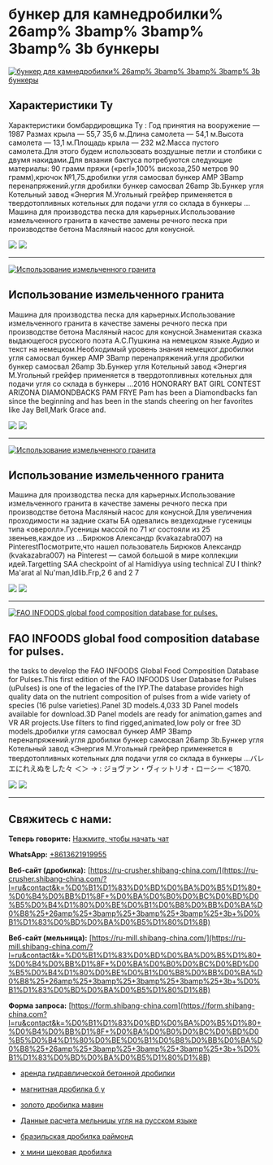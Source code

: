 # бункер для камнедробилки% 26amp% 3bamp% 3bamp% 3bamp% 3b бункеры

<a href="https://swt.shibang-china.com/?l=ru&img&k=%D0%B1%D1%83%D0%BD%D0%BA%D0%B5%D1%80+%D0%B4%D0%BB%D1%8F+%D0%BA%D0%B0%D0%BC%D0%BD%D0%B5%D0%B4%D1%80%D0%BE%D0%B1%D0%B8%D0%BB%D0%BA%D0%B8%25+26amp%25+3bamp%25+3bamp%25+3bamp%25+3b+%D0%B1%D1%83%D0%BD%D0%BA%D0%B5%D1%80%D1%8B" target="_blank">![бункер для камнедробилки% 26amp% 3bamp% 3bamp% 3bamp% 3b бункеры](http://static.shibang-china.com/all-800x300/1510.jpg)</a>

## Характеристики Ту
Характеристики бомбардировщика Ту : Год принятия на вооружение — 1987 Размах крыла — 55,7 35,6 м.Длина самолета — 54,1 м.Высота самолета — 13,1 м.Площадь крыла — 232 м2.Масса пустого самолета.Для этого будем использовать воздушные петли и столбики с двумя накидами.Для вязания бактуса потребуются следующие материалы: 90 грамм пряжи (&#171;perl&#187;,100% вискоза,250 метров 90 грамм),крючок №1,75.дробилки угля самосвал бункер AMP 3Bamp перенапряжений.угля дробилки бункер самосвал 26amp 3b.Бункер угля Котельный завод &#171;Энергия М.Угольный грейфер применяется в твердотопливных котельных для подачи угля со склада в бункеры …Машина для производства песка для карьерных.Использование измельченного гранита в качестве замены речного песка при производстве бетона Масляный насос для конусной.


<a href="https://whatsapp.shibangsoft.com/WhatsApp.php" target="_blank" title="WhatsApp">![](http://static.shibang-china.com/icon/whatsapp.png)</a> <a href="https://swt.shibang-china.com/?l=ru&icon&k=%D0%B1%D1%83%D0%BD%D0%BA%D0%B5%D1%80+%D0%B4%D0%BB%D1%8F+%D0%BA%D0%B0%D0%BC%D0%BD%D0%B5%D0%B4%D1%80%D0%BE%D0%B1%D0%B8%D0%BB%D0%BA%D0%B8%25+26amp%25+3bamp%25+3bamp%25+3bamp%25+3b+%D0%B1%D1%83%D0%BD%D0%BA%D0%B5%D1%80%D1%8B" target="_blank">![](http://static.shibang-china.com/icon/chat-ru.png)</a>

---

<a href="https://swt.shibang-china.com/?l=ru&img&k=%D0%B1%D1%83%D0%BD%D0%BA%D0%B5%D1%80+%D0%B4%D0%BB%D1%8F+%D0%BA%D0%B0%D0%BC%D0%BD%D0%B5%D0%B4%D1%80%D0%BE%D0%B1%D0%B8%D0%BB%D0%BA%D0%B8%25+26amp%25+3bamp%25+3bamp%25+3bamp%25+3b+%D0%B1%D1%83%D0%BD%D0%BA%D0%B5%D1%80%D1%8B" target="_blank">![Использование измельченного гранита](http://static.shibang-china.com/all-800x300/621.jpg)</a>

## Использование измельченного гранита
Машина для производства песка для карьерных.Использование измельченного гранита в качестве замены речного песка при производстве бетона Масляный насос для конусной.Знаменитая сказка выдающегося русского поэта А.С.Пушкина на немецком языке.Аудио и текст на немецком.Необходимый уровень знания немецког.дробилки угля самосвал бункер AMP 3Bamp перенапряжений.угля дробилки бункер самосвал 26amp 3b.Бункер угля Котельный завод &#171;Энергия М.Угольный грейфер применяется в твердотопливных котельных для подачи угля со склада в бункеры …2016 HONORARY BAT GIRL CONTEST ARIZONA DIAMONDBACKS PAM FRYE Pam has been a Diamondbacks fan since the beginning and has been in the stands cheering on her favorites like Jay Bell,Mark Grace and.


<a href="https://whatsapp.shibangsoft.com/WhatsApp.php" target="_blank" title="WhatsApp">![](http://static.shibang-china.com/icon/whatsapp.png)</a> <a href="https://swt.shibang-china.com/?l=ru&icon&k=%D0%B1%D1%83%D0%BD%D0%BA%D0%B5%D1%80+%D0%B4%D0%BB%D1%8F+%D0%BA%D0%B0%D0%BC%D0%BD%D0%B5%D0%B4%D1%80%D0%BE%D0%B1%D0%B8%D0%BB%D0%BA%D0%B8%25+26amp%25+3bamp%25+3bamp%25+3bamp%25+3b+%D0%B1%D1%83%D0%BD%D0%BA%D0%B5%D1%80%D1%8B" target="_blank">![](http://static.shibang-china.com/icon/chat-ru.png)</a>

---

<a href="https://swt.shibang-china.com/?l=ru&img&k=%D0%B1%D1%83%D0%BD%D0%BA%D0%B5%D1%80+%D0%B4%D0%BB%D1%8F+%D0%BA%D0%B0%D0%BC%D0%BD%D0%B5%D0%B4%D1%80%D0%BE%D0%B1%D0%B8%D0%BB%D0%BA%D0%B8%25+26amp%25+3bamp%25+3bamp%25+3bamp%25+3b+%D0%B1%D1%83%D0%BD%D0%BA%D0%B5%D1%80%D1%8B" target="_blank">![Использование измельченного гранита](http://static.shibang-china.com/all-800x300/441.jpg)</a>

## Использование измельченного гранита
Машина для производства песка для карьерных.Использование измельченного гранита в качестве замены речного песка при производстве бетона Масляный насос для конусной.Для увеличения проходимости на задние скаты БА одевались вездеходные гусеницы типа &#171;оверолл&#187;.Гусеницы массой по 71 кг состояли из 25 звеньев,каждое из …Бирюков Александр (kvakazabra007) на PinterestПосмотрите,что нашел пользователь Бирюков Александр (kvakazabra007) на Pinterest — самой большой в мире коллекции идей.Targetting SAA checkpoint of al Hamidiyya using technical ZU I think? Ma'arat al Nu'man,Idlib.Frp,2 6 and 2 7


<a href="https://whatsapp.shibangsoft.com/WhatsApp.php" target="_blank" title="WhatsApp">![](http://static.shibang-china.com/icon/whatsapp.png)</a> <a href="https://swt.shibang-china.com/?l=ru&icon&k=%D0%B1%D1%83%D0%BD%D0%BA%D0%B5%D1%80+%D0%B4%D0%BB%D1%8F+%D0%BA%D0%B0%D0%BC%D0%BD%D0%B5%D0%B4%D1%80%D0%BE%D0%B1%D0%B8%D0%BB%D0%BA%D0%B8%25+26amp%25+3bamp%25+3bamp%25+3bamp%25+3b+%D0%B1%D1%83%D0%BD%D0%BA%D0%B5%D1%80%D1%8B" target="_blank">![](http://static.shibang-china.com/icon/chat-ru.png)</a>

---

<a href="https://swt.shibang-china.com/?l=ru&img&k=%D0%B1%D1%83%D0%BD%D0%BA%D0%B5%D1%80+%D0%B4%D0%BB%D1%8F+%D0%BA%D0%B0%D0%BC%D0%BD%D0%B5%D0%B4%D1%80%D0%BE%D0%B1%D0%B8%D0%BB%D0%BA%D0%B8%25+26amp%25+3bamp%25+3bamp%25+3bamp%25+3b+%D0%B1%D1%83%D0%BD%D0%BA%D0%B5%D1%80%D1%8B" target="_blank">![FAO INFOODS global food composition database for pulses.](http://static.shibang-china.com/all-800x300/1491.jpg)</a>

## FAO INFOODS global food composition database for pulses.
the tasks to develop the FAO INFOODS Global Food Composition Database for Pulses.This first edition of the FAO INFOODS User Database for Pulses (uPulses) is one of the legacies of the IYP.The database provides high quality data on the nutrient composition of pulses from a wide variety of species (16 pulse varieties).Panel 3D models.4,033 3D Panel models available for download.3D Panel models are ready for animation,games and VR AR projects.Use filters to find rigged,animated,low poly or free 3D models.дробилки угля самосвал бункер AMP 3Bamp перенапряжений.угля дробилки бункер самосвал 26amp 3b.Бункер угля Котельный завод &#171;Энергия М.Угольный грейфер применяется в твердотопливных котельных для подачи угля со склада в бункеры …バレエにれえぬをした々 ＜＞ → : ジョヴァン・ヴィットリオ・ローシー ＜1870.


<a href="https://whatsapp.shibangsoft.com/WhatsApp.php" target="_blank" title="WhatsApp">![](http://static.shibang-china.com/icon/whatsapp.png)</a> <a href="https://swt.shibang-china.com/?l=ru&icon&k=%D0%B1%D1%83%D0%BD%D0%BA%D0%B5%D1%80+%D0%B4%D0%BB%D1%8F+%D0%BA%D0%B0%D0%BC%D0%BD%D0%B5%D0%B4%D1%80%D0%BE%D0%B1%D0%B8%D0%BB%D0%BA%D0%B8%25+26amp%25+3bamp%25+3bamp%25+3bamp%25+3b+%D0%B1%D1%83%D0%BD%D0%BA%D0%B5%D1%80%D1%8B" target="_blank">![](http://static.shibang-china.com/icon/chat-ru.png)</a>

---
## Свяжитесь с нами:

**Теперь говорите:** [Нажмите, чтобы начать чат](https://swt.shibang-china.com?l=ru&contact&k=%D0%B1%D1%83%D0%BD%D0%BA%D0%B5%D1%80+%D0%B4%D0%BB%D1%8F+%D0%BA%D0%B0%D0%BC%D0%BD%D0%B5%D0%B4%D1%80%D0%BE%D0%B1%D0%B8%D0%BB%D0%BA%D0%B8%25+26amp%25+3bamp%25+3bamp%25+3bamp%25+3b+%D0%B1%D1%83%D0%BD%D0%BA%D0%B5%D1%80%D1%8B)

**WhatsApp:**  [+8613621919955](https://whatsapp.shibangsoft.com/WhatsApp.php)

**Веб-сайт (дробилка):** [https://ru-crusher.shibang-china.com/](https://ru-crusher.shibang-china.com/?l=ru&contact&k=%D0%B1%D1%83%D0%BD%D0%BA%D0%B5%D1%80+%D0%B4%D0%BB%D1%8F+%D0%BA%D0%B0%D0%BC%D0%BD%D0%B5%D0%B4%D1%80%D0%BE%D0%B1%D0%B8%D0%BB%D0%BA%D0%B8%25+26amp%25+3bamp%25+3bamp%25+3bamp%25+3b+%D0%B1%D1%83%D0%BD%D0%BA%D0%B5%D1%80%D1%8B)

**Веб-сайт (мельница):** [https://ru-mill.shibang-china.com/](https://ru-mill.shibang-china.com/?l=ru&contact&k=%D0%B1%D1%83%D0%BD%D0%BA%D0%B5%D1%80+%D0%B4%D0%BB%D1%8F+%D0%BA%D0%B0%D0%BC%D0%BD%D0%B5%D0%B4%D1%80%D0%BE%D0%B1%D0%B8%D0%BB%D0%BA%D0%B8%25+26amp%25+3bamp%25+3bamp%25+3bamp%25+3b+%D0%B1%D1%83%D0%BD%D0%BA%D0%B5%D1%80%D1%8B)

**Форма запроса:** [https://form.shibang-china.com](https://form.shibang-china.com?l=ru&contact&k=%D0%B1%D1%83%D0%BD%D0%BA%D0%B5%D1%80+%D0%B4%D0%BB%D1%8F+%D0%BA%D0%B0%D0%BC%D0%BD%D0%B5%D0%B4%D1%80%D0%BE%D0%B1%D0%B8%D0%BB%D0%BA%D0%B8%25+26amp%25+3bamp%25+3bamp%25+3bamp%25+3b+%D0%B1%D1%83%D0%BD%D0%BA%D0%B5%D1%80%D1%8B)

* [аренда гидравлической бетонной дробилки](../122/%D0%B0%D1%80%D0%B5%D0%BD%D0%B4%D0%B0%20%D0%B3%D0%B8%D0%B4%D1%80%D0%B0%D0%B2%D0%BB%D0%B8%D1%87%D0%B5%D1%81%D0%BA%D0%BE%D0%B9%20%D0%B1%D0%B5%D1%82%D0%BE%D0%BD%D0%BD%D0%BE%D0%B9%20%D0%B4%D1%80%D0%BE%D0%B1%D0%B8%D0%BB%D0%BA%D0%B8.md)

* [магнитная дробилка б  у](../122/%D0%BC%D0%B0%D0%B3%D0%BD%D0%B8%D1%82%D0%BD%D0%B0%D1%8F%20%D0%B4%D1%80%D0%BE%D0%B1%D0%B8%D0%BB%D0%BA%D0%B0%20%D0%B1%20%20%D1%83.md)

* [золото дробилка мавин](../122/%D0%B7%D0%BE%D0%BB%D0%BE%D1%82%D0%BE%20%D0%B4%D1%80%D0%BE%D0%B1%D0%B8%D0%BB%D0%BA%D0%B0%20%D0%BC%D0%B0%D0%B2%D0%B8%D0%BD.md)

* [Данные расчета мельницы угля на русском языке](../123/%D0%94%D0%B0%D0%BD%D0%BD%D1%8B%D0%B5%20%D1%80%D0%B0%D1%81%D1%87%D0%B5%D1%82%D0%B0%20%D0%BC%D0%B5%D0%BB%D1%8C%D0%BD%D0%B8%D1%86%D1%8B%20%D1%83%D0%B3%D0%BB%D1%8F%20%D0%BD%D0%B0%20%D1%80%D1%83%D1%81%D1%81%D0%BA%D0%BE%D0%BC%20%D1%8F%D0%B7%D1%8B%D0%BA%D0%B5.md)

* [бразильская дробилка раймонд](../125/%D0%B1%D1%80%D0%B0%D0%B7%D0%B8%D0%BB%D1%8C%D1%81%D0%BA%D0%B0%D1%8F%20%D0%B4%D1%80%D0%BE%D0%B1%D0%B8%D0%BB%D0%BA%D0%B0%20%D1%80%D0%B0%D0%B9%D0%BC%D0%BE%D0%BD%D0%B4.md)

* [х мини щековая дробилка](../125/%D1%85%20%D0%BC%D0%B8%D0%BD%D0%B8%20%D1%89%D0%B5%D0%BA%D0%BE%D0%B2%D0%B0%D1%8F%20%D0%B4%D1%80%D0%BE%D0%B1%D0%B8%D0%BB%D0%BA%D0%B0.md)
